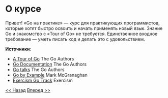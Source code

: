 # О курсе

Привет! «Go на практике» — курс для практикующих программистов, которые хотят быстро освоить и начать применять новый
язык. Знание Go и знакомство с «Tour of Go» не требуется. Единственное входное требование — уметь писать код и делать
это с удовольствием.

**Источники**:

* [A Tour of Go](https://github.com/golang/tour/) The Go Authors
* [Go Documentation](https://go.dev/doc/) The Go Authors
* [Go talks](https://go.dev/talks/) The Go Authors
* [Go by Example](https://github.com/mmcgrana/gobyexample) Mark McGranaghan
* [Exercism Go Track](https://github.com/exercism/go) Exercism

[<< Назад](../../basics.md) [Вперед >>](content.md)